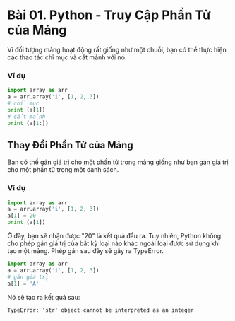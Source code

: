 # Bài 01. Python - Truy Cập Phần Tử của Mảng

Vì đối tượng mảng hoạt động rất giống như một chuỗi, bạn có thể thực hiện các thao tác chỉ mục và cắt mảnh với nó.

### Ví dụ
```python
import array as arr
a = arr.array('i', [1, 2, 3])
# chỉ mục
print (a[1])
# cắt mảnh
print (a[1:])
```

## Thay Đổi Phần Tử của Mảng

Bạn có thể gán giá trị cho một phần tử trong mảng giống như bạn gán giá trị cho một phần tử trong một danh sách.

### Ví dụ
```python
import array as arr
a = arr.array('i', [1, 2, 3])
a[1] = 20
print (a[1])
```

Ở đây, bạn sẽ nhận được "20" là kết quả đầu ra. Tuy nhiên, Python không cho phép gán giá trị của bất kỳ loại nào khác ngoài loại được sử dụng khi tạo một mảng. Phép gán sau đây sẽ gây ra TypeError.

```python
import array as arr
a = arr.array('i', [1, 2, 3])
# gán giá trị
a[1] = 'A'
```

Nó sẽ tạo ra kết quả sau:

```
TypeError: 'str' object cannot be interpreted as an integer
```